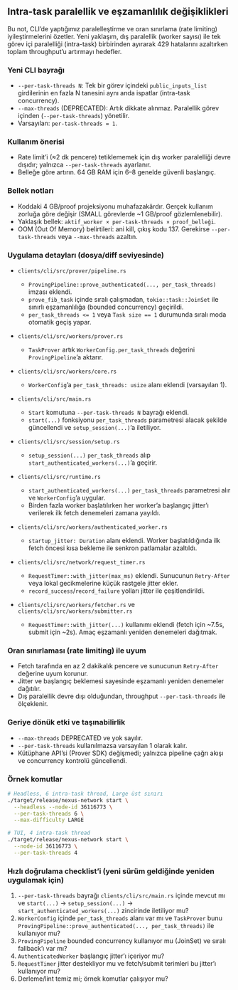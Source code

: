 ## Intra-task paralellik ve eşzamanlılık değişiklikleri

Bu not, CLI’de yaptığımız paralelleştirme ve oran sınırlama (rate limiting) iyileştirmelerini özetler. Yeni yaklaşım, dış paralellik (worker sayısı) ile tek görev içi paralelliği (intra-task) birbirinden ayırarak 429 hatalarını azaltırken toplam throughput’u artırmayı hedefler.

### Yeni CLI bayrağı

- `--per-task-threads N`: Tek bir görev içindeki `public_inputs_list` girdilerinin en fazla N tanesini aynı anda ispatlar (intra-task concurrency).
- `--max-threads` (DEPRECATED): Artık dikkate alınmaz. Paralellik görev içinden (`--per-task-threads`) yönetilir.
- Varsayılan: `per-task-threads = 1`.

### Kullanım önerisi

- Rate limit’i (≈2 dk pencere) tetiklememek için dış worker paralelliği devre dışıdır; yalnızca `--per-task-threads` ayarlanır.
- Belleğe göre artırın. 64 GB RAM için 6–8 genelde güvenli başlangıç.

### Bellek notları

- Koddaki 4 GB/proof projeksiyonu muhafazakârdır. Gerçek kullanım zorluğa göre değişir (SMALL görevlerde ~1 GB/proof gözlemlenebilir).
- Yaklaşık bellek: `aktif_worker × per-task-threads × proof_belleği`.
- OOM (Out Of Memory) belirtileri: ani kill, çıkış kodu 137. Gerekirse `--per-task-threads` veya `--max-threads` azaltın.

### Uygulama detayları (dosya/diff seviyesinde)

- `clients/cli/src/prover/pipeline.rs`

  - `ProvingPipeline::prove_authenticated(..., per_task_threads)` imzası eklendi.
  - `prove_fib_task` içinde sıralı çalışmadan, `tokio::task::JoinSet` ile sınırlı eşzamanlılığa (bounded concurrency) geçirildi.
  - `per_task_threads <= 1` veya `Task size == 1` durumunda sıralı moda otomatik geçiş yapar.

- `clients/cli/src/workers/prover.rs`

  - `TaskProver` artık `WorkerConfig.per_task_threads` değerini `ProvingPipeline`’a aktarır.

- `clients/cli/src/workers/core.rs`

  - `WorkerConfig`’a `per_task_threads: usize` alanı eklendi (varsayılan 1).

- `clients/cli/src/main.rs`

  - `Start` komutuna `--per-task-threads N` bayrağı eklendi.
  - `start(...)` fonksiyonu `per_task_threads` parametresi alacak şekilde güncellendi ve `setup_session(...)`’a iletiliyor.

- `clients/cli/src/session/setup.rs`

  - `setup_session(...)` `per_task_threads` alıp `start_authenticated_workers(...)`’a geçirir.

- `clients/cli/src/runtime.rs`

  - `start_authenticated_workers(...)` `per_task_threads` parametresi alır ve `WorkerConfig`’a uygular.
  - Birden fazla worker başlatılırken her worker’a başlangıç jitter’ı verilerek ilk fetch denemeleri zamana yayıldı.

- `clients/cli/src/workers/authenticated_worker.rs`

  - `startup_jitter: Duration` alanı eklendi. Worker başlatıldığında ilk fetch öncesi kısa bekleme ile senkron patlamalar azaltıldı.

- `clients/cli/src/network/request_timer.rs`

  - `RequestTimer::with_jitter(max_ms)` eklendi. Sunucunun `Retry-After` veya lokal gecikmelerine küçük rastgele jitter ekler.
  - `record_success`/`record_failure` yolları jitter ile çeşitlendirildi.

- `clients/cli/src/workers/fetcher.rs` ve `clients/cli/src/workers/submitter.rs`
  - `RequestTimer::with_jitter(...)` kullanımı eklendi (fetch için ~7.5s, submit için ~2s). Amaç eşzamanlı yeniden denemeleri dağıtmak.

### Oran sınırlaması (rate limiting) ile uyum

- Fetch tarafında en az 2 dakikalık pencere ve sunucunun `Retry-After` değerine uyum korunur.
- Jitter ve başlangıç beklemesi sayesinde eşzamanlı yeniden denemeler dağıtılır.
- Dış paralellik devre dışı olduğundan, throughput `--per-task-threads` ile ölçeklenir.

### Geriye dönük etki ve taşınabilirlik

- `--max-threads` DEPRECATED ve yok sayılır.
- `--per-task-threads` kullanılmazsa varsayılan 1 olarak kalır.
- Kütüphane API’si (Prover SDK) değişmedi; yalnızca pipeline çağrı akışı ve concurrency kontrolü güncellendi.

### Örnek komutlar

```bash
# Headless, 6 intra-task thread, Large üst sınırı
./target/release/nexus-network start \
  --headless --node-id 36116773 \
  --per-task-threads 6 \
  --max-difficulty LARGE

# TUI, 4 intra-task thread
./target/release/nexus-network start \
  --node-id 36116773 \
  --per-task-threads 4
```

### Hızlı doğrulama checklist’i (yeni sürüm geldiğinde yeniden uygulamak için)

1. `--per-task-threads` bayrağı `clients/cli/src/main.rs` içinde mevcut mı ve `start(...)` → `setup_session(...)` → `start_authenticated_workers(...)` zincirinde iletiliyor mu?
2. `WorkerConfig` içinde `per_task_threads` alanı var mı ve `TaskProver` bunu `ProvingPipeline::prove_authenticated(..., per_task_threads)` ile kullanıyor mu?
3. `ProvingPipeline` bounded concurrency kullanıyor mu (JoinSet) ve sıralı fallback’ı var mı?
4. `AuthenticatedWorker` başlangıç jitter’ı içeriyor mu?
5. `RequestTimer` jitter destekliyor mu ve fetch/submit terimleri bu jitter’ı kullanıyor mu?
6. Derleme/lint temiz mi; örnek komutlar çalışıyor mu?
